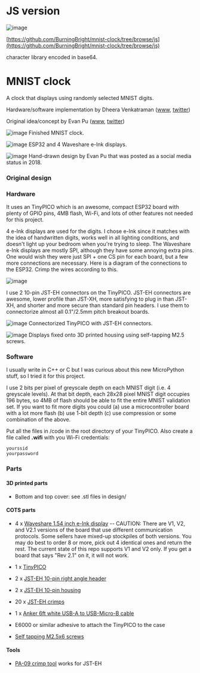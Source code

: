 # JS version
![image](/images/clock-js.jpg "image")

[https://github.com/BurningBright/mnist-clock/tree/browse/js](https://github.com/BurningBright/mnist-clock/tree/browse/js)

character library encoded in base64.

# MNIST clock

A clock that displays using randomly selected MNIST digits.

Hardware/software implementation by Dheera Venkatraman ([www](http://dheera.net/), [twitter](https://twitter.com/dheeranet))

Original idea/concept by Evan Pu ([www](https://evanthebouncy.github.io), [twitter](https://twitter.com/evanthebouncy))

![image](/images/final.jpg "image")
Finished MNIST clock.

![image](/images/assembly1.jpg "image")
ESP32 and 4 Waveshare e-Ink displays.

![image](/images/design.jpg "image")
Hand-drawn design by Evan Pu that was posted as a social media status in 2018.

### Original design

### Hardware

It uses an TinyPICO which is an awesome, compact ESP32 board with plenty of GPIO pins, 4MB flash, Wi-Fi, and lots of other features not needed for this project.

4 e-Ink displays are used for the digits. I chose e-Ink since it matches with the idea of handwritten digits, works well in all lighting conditions, and doesn't light up your bedroom when you're trying to sleep. The Waveshare e-Ink displays are mostly SPI, although they have some annoying extra pins. One would wish they were just SPI + one CS pin for each board, but a few more connections are necessary. Here is a diagram of the connections to the ESP32. Crimp the wires according to this.

![image](/images/schematic.jpg "schematic")

I use 2 10-pin JST-EH connectors on the TinyPICO. JST-EH connectors are awesome, lower profile than JST-XH, more satisfying to plug in than JST-XH, and shorter and more secure than standard pin headers. I use them to connectorize almost all 0.1"/2.5mm pitch breakout boards.

![image](/images/assembly0.jpg "assembly")
Connectorized TinyPICO with JST-EH connectors.

![image](/images/assembly2.jpg "assembly")
Displays fixed onto 3D printed housing using self-tapping M2.5 screws.

### Software

I usually write in C++ or C but I was curious about this new MicroPython stuff, so I tried it for this project.

I use 2 bits per pixel of greyscale depth on each MNIST digit (i.e. 4 greyscale levels). At that bit depth, each 28x28 pixel MNIST digit occupies 196 bytes, so 4MB of flash should be able to fit the entire MNIST validation set. If you want to fit more digits you could (a) use a microcontroller board with a lot more flash (b) use 1-bit depth (c) use compression or some combination of the above.

Put all the files in /code in the root directory of your TinyPICO. Also create a file called **.wifi** with you Wi-Fi credentials:
```
yourssid
yourpassword
```

### Parts

#### 3D printed parts

* Bottom and top cover: see .stl files in design/

#### COTS parts

* 4 x [Waveshare 1.54 inch e-Ink display](https://www.amazon.com/Waveshare-Module-Resolution-Electronic-Interface/dp/B0728BJTZC/) -- CAUTION: There are V1, V2, and V2.1 versions of the board that use different communication protocols. Some sellers have mixed-up stockpiles of both versions. You may do best to order 8 or more, pick out 4 identical ones and return the rest. The current state of this repo supports V1 and V2 only. If you get a board that says "Rev 2.1" on it, it will not work.

* 1 x [TinyPICO](https://www.adafruit.com/product/4335)

* 2 x [JST-EH 10-pin right angle header](https://www.digikey.com/products/en/connectors-interconnects/rectangular-connectors-headers-male-pins/314?k=S+B-EH%28LF%29%28SN%29&k=&pkeyword=S+B-EH%28LF%29%28SN%29&sv=0&pv88=63986&sf=0&quantity=&ColumnSort=0&page=1&pageSize=25)

* 2 x [JST-EH 10-pin housing](https://www.digikey.com/products/en/connectors-interconnects/rectangular-connectors-housings/319?k=EHR-&k=&pkeyword=EHR-&sv=0&pv88=63986&sf=0&FV=-8%7C319&quantity=&ColumnSort=0&page=1&pageSize=25)

* 20 x [JST-EH crimps](https://www.digikey.com/product-detail/en/jst-sales-america-inc/SEH-001T-P0.6/455-1042-1-ND/527266)

* 1 x [Anker 6ft white USB-A to USB-Micro-B cable](https://www.amazon.com/Anker-Powerline-Micro-USB-Smartphones/dp/B012VZT5IO/)

* E6000 or similar adhesive to attach the TinyPICO to the case

* [Self tapping M2.5x6 screws](https://www.amazon.com/gp/product/B01L7PDGXO/)

#### Tools

* [PA-09 crimp tool](https://www.amazon.com/Engineers-Precision-Crimping-Pliers-Pa-09/dp/B002AVVO7K/ref=sr_1_1?keywords=pa-09+engineer&qid=1581612815&sr=8-1) works for JST-EH
